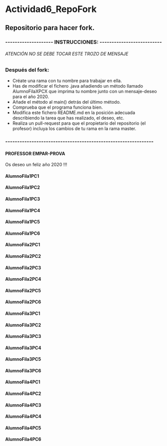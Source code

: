 # Actividad6_RepoFork
## Repositorio para hacer fork.

### -------------------- INSTRUCCIONES: --------------------------
###### ATENCIÓN NO SE DEBE TOCAR ESTE TROZO DE MENSAJE
### Después del fork:
* Créate una rama con tu nombre para trabajar en ella. 
* Has de modificar el fichero .java añadiendo un método llamado AlumnoFilaXPCX que imprima tu nombre junto con un mensaje-deseo para el año 2020.
* Añade el método al main() detrás del último método.
* Comprueba que el programa funciona bien.
* Modifica este fichero README.md en la posición adecuada describiendo la tarea que has realizado, el deseo, etc.
* Realiza un pull-request para que el propietario del repositorio (el profesor) incluya los cambios de tu rama en la rama master.
### --------------------------------------------------------------

#### PROFESSOR EMPAR-PROVA
Os deseo un feliz año 2020 !!!


#### AlumnoFila1PC1


#### AlumnoFila1PC2


#### AlumnoFila1PC3


#### AlumnoFila1PC4


#### AlumnoFila1PC5


#### AlumnoFila1PC6



#### AlumnoFila2PC1


#### AlumnoFila2PC2


#### AlumnoFila2PC3


#### AlumnoFila2PC4


#### AlumnoFila2PC5


#### AlumnoFila2PC6



#### AlumnoFila3PC1


#### AlumnoFila3PC2


#### AlumnoFila3PC3


#### AlumnoFila3PC4


#### AlumnoFila3PC5


#### AlumnoFila3PC6



#### AlumnoFila4PC1


#### AlumnoFila4PC2


#### AlumnoFila4PC3


#### AlumnoFila4PC4


#### AlumnoFila4PC5


#### AlumnoFila4PC6

